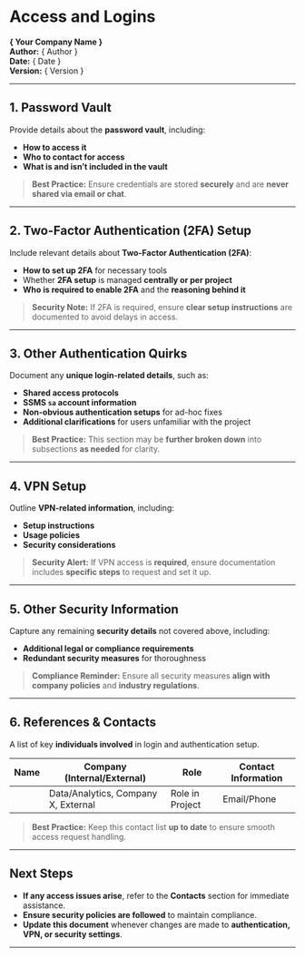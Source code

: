 # Access and Logins  
**{ Your Company Name }**  
**Author:** { Author }  
**Date:** { Date }  
**Version:** { Version }  

---

## 1. Password Vault  
Provide details about the **password vault**, including:  

- **How to access it**  
- **Who to contact for access**  
- **What is and isn’t included in the vault**  

> **Best Practice:** Ensure credentials are stored **securely** and are **never shared via email or chat**.  

---

## 2. Two-Factor Authentication (2FA) Setup  
Include relevant details about **Two-Factor Authentication (2FA)**:  

- **How to set up 2FA** for necessary tools  
- Whether **2FA setup** is managed **centrally or per project**  
- **Who is required to enable 2FA** and the **reasoning behind it**  

> **Security Note:** If 2FA is required, ensure **clear setup instructions** are documented to avoid delays in access.  

---

## 3. Other Authentication Quirks  
Document any **unique login-related details**, such as:  

- **Shared access protocols**  
- **SSMS `sa` account information**  
- **Non-obvious authentication setups** for ad-hoc fixes  
- **Additional clarifications** for users unfamiliar with the project  

> **Best Practice:** This section may be **further broken down** into subsections **as needed** for clarity.  

---

## 4. VPN Setup  
Outline **VPN-related information**, including:  

- **Setup instructions**  
- **Usage policies**  
- **Security considerations**  

> **Security Alert:** If VPN access is **required**, ensure documentation includes **specific steps** to request and set it up.  

---

## 5. Other Security Information  
Capture any remaining **security details** not covered above, including:  

- **Additional legal or compliance requirements**  
- **Redundant security measures** for thoroughness  

> **Compliance Reminder:** Ensure all security measures **align with company policies** and **industry regulations**.  

---

## 6. References & Contacts  
A list of key **individuals involved** in login and authentication setup.  

| **Name** | **Company (Internal/External)** | **Role** | **Contact Information** |
|----------|--------------------------------|----------|-------------------------|
|          | Data/Analytics, Company X, External | Role in Project | Email/Phone |

> **Best Practice:** Keep this contact list **up to date** to ensure smooth access request handling.  

---

## Next Steps  
- **If any access issues arise**, refer to the **Contacts** section for immediate assistance.  
- **Ensure security policies are followed** to maintain compliance.  
- **Update this document** whenever changes are made to **authentication, VPN, or security settings**.  

---

